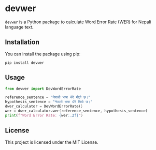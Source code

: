 # devwer

`devwer` is a Python package to calculate Word Error Rate (WER) for Nepali language text.

## Installation

You can install the package using pip:

```
pip install devwer
```

## Usage

```python
from devwer import DevWordErrorRate

reference_sentence = "नेपाली भाषा धेरै मीठो छ।"
hypothesis_sentence = "नेपाली भाषा धेरै मिठो छ।"
dwer_calculator = DevWordErrorRate()
wer = dwer_calculator.wer(reference_sentence, hypothesis_sentence)
print(f"Word Error Rate: {wer:.2f}")
```

## License

This project is licensed under the MIT License.

